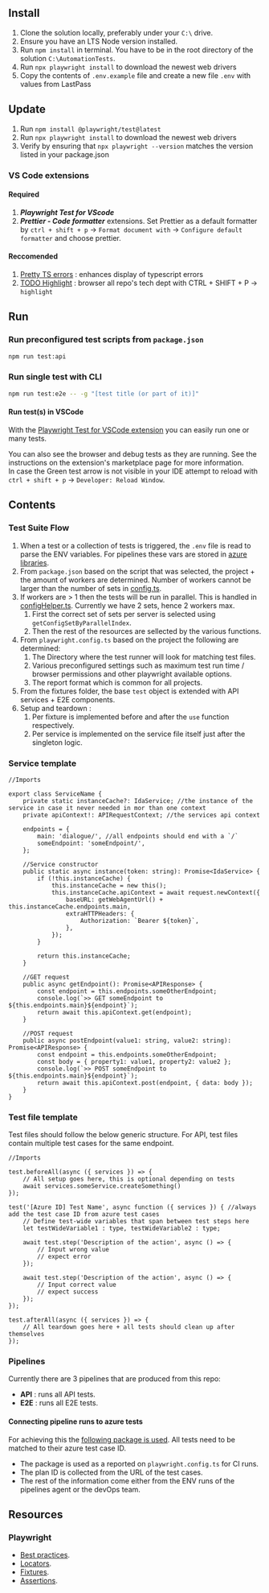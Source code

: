 ## Install

1. Clone the solution locally, preferably under your `C:\` drive.
2. Ensure you have an LTS Node version installed.
3. Run `npm install` in terminal. You have to be in the root directory of the solution `C:\AutomationTests`.
4. Run `npx playwright install` to download the newest web drivers
5. Copy the contents of `.env.example` file and create a new file `.env` with values from LastPass

## Update

1. Run `npm install @playwright/test@latest`
2. Run `npx playwright install` to download the newest web drivers
3. Verify by ensuring that `npx playwright --version` matches the version listed in your package.json

### VS Code extensions

#### Required

1. **_Playwright Test for VScode_**
2. **_Prettier - Code formatter_** extensions. Set Prettier as a default formatter by `ctrl + shift + p` -> `Format document with` -> `Configure default formatter` and choose prettier.

#### Reccomended

1. [Pretty TS errors](https://marketplace.visualstudio.com/items?itemName=yoavbls.pretty-ts-errors) : enhances display of typescript errors
2. [TODO Highlight](https://marketplace.visualstudio.com/items?itemName=wayou.vscode-todo-highlight) : browser all repo's tech dept with CTRL + SHIFT + P -> `highlight`

## Run

### Run preconfigured test scripts from `package.json`

```sh
npm run test:api
```

### Run single test with CLI

```sh
npm run test:e2e -- -g "[test title (or part of it)]"
```

#### Run test(s) in VSCode

With the [Playwright Test for VSCode extension](https://marketplace.visualstudio.com/items?itemName=ms-playwright.playwright) you can easily run one or many tests.

You can also see the browser and debug tests as they are running. See the instructions on the extension's marketplace page for more information.  
In case the Green test arrow is not visible in your IDE attempt to reload with `ctrl + shift + p` -> `Developer: Reload Window`.

## Contents

### Test Suite Flow

1. When a test or a collection of tests is triggered, the `.env` file is read to parse the ENV variables. For pipelines these vars are stored in [azure libraries](https://dev.azure.com/.../_library?itemType=VariableGroups).
2. From `package.json` based on the script that was selected, the project + the amount of workers are determined. Number of workers cannot be larger than the number of sets in [config.ts](/config/config.ts).
3. If workers are > 1 then the tests will be run in parallel. This is handled in [configHelper.ts](/config/configHelper.ts). Currently we have 2 sets, hence 2 workers max.
    1. First the correct set of sets per server is selected using `getConfigSetByParallelIndex`.
    2. Then the rest of the resources are sellected by the various functions.
4. From `playwright.config.ts` based on the project the following are determined:
    1. The Directory where the test runner will look for matching test files.
    2. Various preconfigured settings such as maximum test run time / browser permissions and other playwright available options.
    3. The report format which is common for all projects.
5. From the fixtures folder, the base `test` object is extended with API services + E2E components. 
6. Setup and teardown :
    1. Per fixture is implemented before and after the `use` function respectively. 
    2. Per service is implemented on the service file itself just after the singleton logic. 


### Service template

```TS
//Imports

export class ServiceName {
    private static instanceCache?: IdaService; //the instance of the service in case it never needed in mor than one context
    private apiContext!: APIRequestContext; //the services api context

    endpoints = {
        main: 'dialogue/', //all endpoints should end with a `/`
        someEndpoint: 'someEndpoint/',
    };

    //Service constructor
    public static async instance(token: string): Promise<IdaService> {
        if (!this.instanceCache) {
            this.instanceCache = new this();
            this.instanceCache.apiContext = await request.newContext({
                baseURL: getWebAgentUrl() + this.instanceCache.endpoints.main,
                extraHTTPHeaders: {
                    Authorization: `Bearer ${token}`,
                },
            });
        }

        return this.instanceCache;
    }

    //GET request
    public async getEndpoint(): Promise<APIResponse> {
        const endpoint = this.endpoints.someOtherEndpoint;
        console.log(`>> GET someEndpoint to ${this.endpoints.main}${endpoint}`);
        return await this.apiContext.get(endpoint);
    }

    //POST request
    public async postEndpoint(value1: string, value2: string): Promise<APIResponse> {
        const endpoint = this.endpoints.someOtherEndpoint;
        const body = { property1: value1, property2: value2 };
        console.log(`>> POST someEndpoint to ${this.endpoints.main}${endpoint}`);
        return await this.apiContext.post(endpoint, { data: body });
    }
}
```

### Test file template

Test files should follow the below generic structure. For API, test files contain multiple test cases for the same endpoint.

```TS
//Imports

test.beforeAll(async ({ services }) => {
    // All setup goes here, this is optional depending on tests
    await services.someService.createSomething()
});

test('[Azure ID] Test Name', async function ({ services }) { //always add the test case ID from azure test cases
    // Define test-wide variables that span between test steps here
    let testWideVariable1 : type, testWideVariable2 : type;

    await test.step('Description of the action', async () => {
        // Input wrong value
        // expect error
    });

    await test.step('Description of the action', async () => {
        // Input correct value
        // expect success
    });
});

test.afterAll(async ({ services }) => {
    // All teardown goes here + all tests should clean up after themselves
});
```

### Pipelines

Currently there are 3 pipelines that are produced from this repo:

-   **API** : runs all API tests. 
-   **E2E** : runs all E2E tests. 

#### Connecting pipeline runs to azure tests

For achieving this the [following package is used](https://www.npmjs.com/package/@alex_neo/playwright-azure-reporter). All tests need to be matched to their azure test case ID.

-   The package is used as a reported on `playwright.config.ts` for CI runs.
-   The plan ID is collected from the URL of the test cases.
-   The rest of the information come either from the ENV runs of the pipelines agent or the devOps team.

## Resources

### Playwright

-   [Best practices](https://playwright.dev/docs/best-practices).
-   [Locators](https://playwright.dev/docs/locators).
-   [Fixtures](https://playwright.dev/docs/api/class-fixtures).
-   [Assertions](https://playwright.dev/docs/test-assertions).

